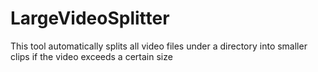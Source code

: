 # LargeVideoSplitter
This tool automatically splits all video files under a directory into smaller clips if the video exceeds a certain size
